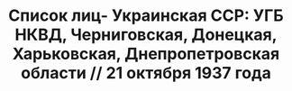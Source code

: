 ---
title: 'Список лиц- Украинская ССР: УГБ НКВД, Черниговская, Донецкая, Харьковская,
  Днепропетровская области // 21 октября 1937 года'
description: РГАСПИ, ф.17, оп.171, дело 412, лист 37
images:
- /disk/pictures/v04/17-171-412-037.jpg
- /disk/pictures/v04/17-171-412-038.jpg
- /disk/pictures/v04/17-171-412-039.jpg
- /disk/pictures/v04/17-171-412-040.jpg
- /disk/pictures/v04/17-171-412-041.jpg
- /disk/pictures/v04/17-171-412-042.jpg
---